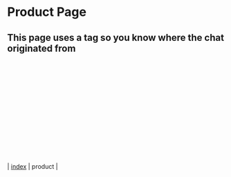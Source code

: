 # Product Page

## This page uses a tag so you know where the chat originated from
<!-- agent.ai chat widget begin -->
<script id="user-care-script" type="text/javascript" src="https://webclient.agent.ai/js/agentai.js"></script>

<script>
AgentAI.initialize({
   'app_id': 'udvlVlwJLtdfGpuFvelhqw',
   'api_key': 'AHTN65UUJVE4Q0002UPWNPOZ262FC3DAWLS2KJH3XE',
   'allow_location': true,
   'api_domain': 'agent-demo01.agent.ai',
});
<!-- agent.ai chat widget end -->
AgentAI.tags(['product_page']);
</script>
<br><br><br><br><br><br><br><br><br><br><br><br><br>

| [index](https://aaronhmiller.github.io/) | product |
